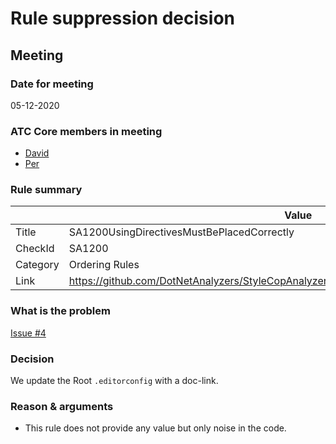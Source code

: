 # Rule suppression decision

## Meeting

### Date for meeting

05-12-2020

### ATC Core members in meeting

* [David](https://github.com/orgs/atc-net/people/davidkallesen)
* [Per](https://github.com/orgs/atc-net/people/perkops)

### Rule summary

|             | Value |
| ----------- |------------------------------------------------|
| Title       | SA1200UsingDirectivesMustBePlacedCorrectly |
| CheckId     | SA1200 |
| Category    | Ordering Rules |
| Link        | https://github.com/DotNetAnalyzers/StyleCopAnalyzers/blob/master/documentation/SA1200.md |

### What is the problem

[Issue #4](https://github.com/atc-net/atc-coding-rules/issues/4)

### Decision

We update the Root `.editorconfig` with a doc-link.

### Reason & arguments

* This rule does not provide any value but only noise in the code.
